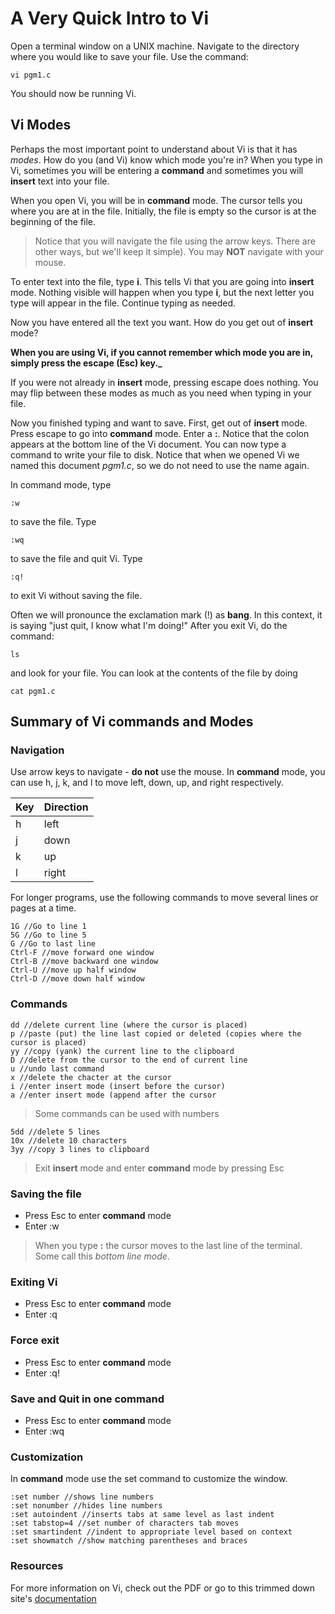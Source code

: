 # A Very Quick Intro to Vi

Open a terminal window on a UNIX machine. Navigate to the directory where you 
would like to save your file. Use the command:

	vi pgm1.c

You should now be running Vi.

## Vi Modes

Perhaps the most important point to understand about Vi is that it has *modes*.
How do you (and Vi) know which mode you're in? When you type in Vi, sometimes 
you will be entering a **command** and sometimes you will **insert** text into 
your file.

When you open Vi, you will be in **command** mode. The cursor tells you where 
you are at in the file. Initially, the file is empty so the cursor is at the
beginning of the file.

> Notice that you will navigate the file using the arrow keys. There are other
ways, but we'll keep it simple). You may **NOT** navigate with your mouse.

To enter text into the file, type **i**. This tells Vi that you are going into
**insert** mode. Nothing visible will happen when you type **i**, but the next
letter you type will appear in the file. Continue typing as needed.

Now you have entered all the text you want. How do you get out of **insert**
mode? 

**When you are using Vi, if you cannot remember which mode you are in, simply press the escape (Esc) key._**

If you were not already in **insert** mode, pressing escape does nothing. You
may flip between these modes as much as you need when typing in your file.

Now you finished typing and want to save. First, get out of **insert** mode.
Press escape to go into **command** mode. Enter a **:**. Notice that the colon 
appears at the bottom line of the Vi document. You can now type a command to 
write your file to disk. Notice that when we opened Vi we named this document
*pgm1.c*, so we do not need to use the name again.

In command mode, type

	:w

to save the file. Type

	:wq

to save the file and quit Vi. Type

	:q!

to exit Vi without saving the file.

Often we will pronounce the exclamation mark (!) as **bang**. In this context,
it is saying "just quit, I know what I'm doing!" After you exit Vi, do the 
command:

	ls

and look for your file. You can look at the contents of the file by doing

	cat pgm1.c

## Summary of Vi commands and Modes

### Navigation
Use arrow keys to navigate - **do not** use the mouse. In **command** mode, you
can use h, j, k, and l to move left, down, up, and right respectively.

Key | Direction
--- | ---------
h | left
j | down
k | up
l | right

For longer programs, use the following commands to move several lines or pages
at a time.

	1G //Go to line 1
	5G //Go to line 5
	G //Go to last line
	Ctrl-F //move forward one window
	Ctrl-B //move backward one window
	Ctrl-U //move up half window
	Ctrl-D //move down half window

### Commands

	dd //delete current line (where the cursor is placed)
	p //paste (put) the line last copied or deleted (copies where the cursor is placed)
	yy //copy (yank) the current line to the clipboard
	D //delete from the cursor to the end of current line
	u //undo last command
	x //delete the chacter at the cursor
	i //enter insert mode (insert before the cursor)
 	a //enter insert mode (append after the cursor

> Some commands can be used with numbers

	5dd //delete 5 lines
	10x //delete 10 characters
	3yy //copy 3 lines to clipboard

> Exit **insert** mode and enter **command** mode by pressing Esc

### Saving the file
* Press Esc to enter **command** mode
* Enter :w

> When you type **:** the cursor moves to the last line of the terminal. Some
call this *bottom line mode*.

### Exiting Vi
* Press Esc to enter **command** mode
* Enter :q

### Force exit
* Press Esc to enter **command** mode
* Enter :q!

### Save and Quit in one command
* Press Esc to enter **command** mode
* Enter :wq

### Customization
In **command** mode use the set command to customize the window.

	:set number //shows line numbers
	:set nonumber //hides line numbers
	:set autoindent //inserts tabs at same level as last indent
	:set tabstop=4 //set number of characters tab moves
	:set smartindent //indent to appropriate level based on context
	:set showmatch //show matching parentheses and braces

### Resources
For more information on Vi, check out the PDF or go to this trimmed down site's
[documentation](http://www.emerson.emory.edu/services/editors/vi/vi.html)
